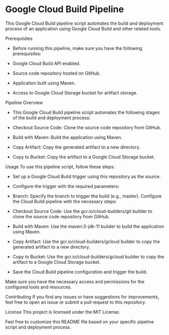 # Google Cloud Build Pipeline
This Google Cloud Build pipeline script automates the build and deployment process of an application using Google Cloud Build and other related tools.

Prerequisites
- Before running this pipeline, make sure you have the following prerequisites:

- Google Cloud Build API enabled.

- Source code repository hosted on GitHub.

- Application built using Maven.

- Access to Google Cloud Storage bucket for artifact storage.

Pipeline Overview

- This Google Cloud Build pipeline script automates the following stages of the build and deployment process:

- Checkout Source Code: Clone the source code repository from GitHub.

- Build with Maven: Build the application using Maven.

- Copy Artifact: Copy the generated artifact to a new directory.

- Copy to Bucket: Copy the artifact to a Google Cloud Storage bucket.

Usage
To use this pipeline script, follow these steps:

- Set up a Google Cloud Build trigger using this repository as the source.

- Configure the trigger with the required parameters:

- Branch: Specify the branch to trigger the build (e.g., master).
Configure the Cloud Build pipeline with the necessary steps:

- Checkout Source Code: Use the gcr.io/cloud-builders/git builder to clone the source code repository from GitHub.

- Build with Maven: Use the maven:3-jdk-11 builder to build the application using Maven.

- Copy Artifact: Use the gcr.io/cloud-builders/gcloud builder to copy the generated artifact to a new directory.

- Copy to Bucket: Use the gcr.io/cloud-builders/gcloud builder to copy the artifact to a Google Cloud Storage bucket.

- Save the Cloud Build pipeline configuration and trigger the build.

Make sure you have the necessary access and permissions for the configured tools and resources.

Contributing
If you find any issues or have suggestions for improvements, feel free to open an issue or submit a pull request to this repository.

License
This project is licensed under the MIT License.

Feel free to customize this README file based on your specific pipeline script and deployment process.

